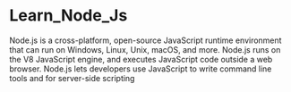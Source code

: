 # Learn_Node_Js


Node.js is a cross-platform, open-source JavaScript runtime environment that can run on Windows, Linux, Unix, macOS, and more. Node.js runs on the V8 JavaScript engine, and executes JavaScript code outside a web browser. Node.js lets developers use JavaScript to write command line tools and for server-side scripting
